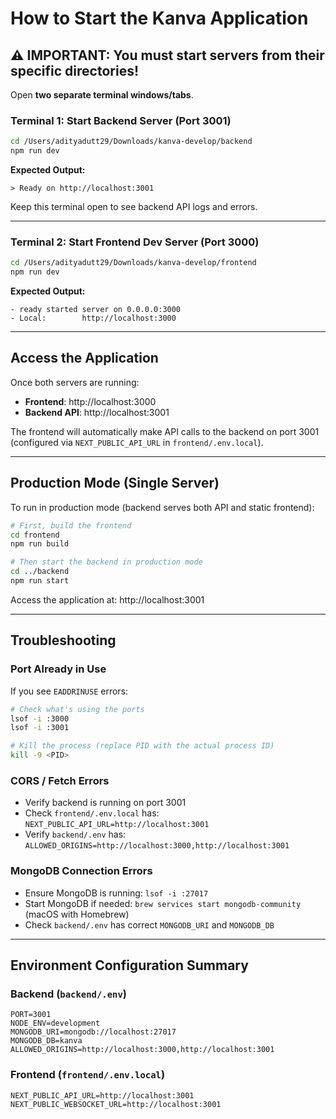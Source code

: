 # How to Start the Kanva Application

## ⚠️ IMPORTANT: You must start servers from their specific directories!

Open **two separate terminal windows/tabs**.

### Terminal 1: Start Backend Server (Port 3001)
```bash
cd /Users/adityadutt29/Downloads/kanva-develop/backend
npm run dev
```

**Expected Output:**
```
> Ready on http://localhost:3001
```

Keep this terminal open to see backend API logs and errors.

---

### Terminal 2: Start Frontend Dev Server (Port 3000)
```bash
cd /Users/adityadutt29/Downloads/kanva-develop/frontend
npm run dev
```

**Expected Output:**
```
- ready started server on 0.0.0.0:3000
- Local:        http://localhost:3000
```

---

## Access the Application

Once both servers are running:
- **Frontend**: http://localhost:3000
- **Backend API**: http://localhost:3001

The frontend will automatically make API calls to the backend on port 3001 (configured via `NEXT_PUBLIC_API_URL` in `frontend/.env.local`).

---

## Production Mode (Single Server)

To run in production mode (backend serves both API and static frontend):

```bash
# First, build the frontend
cd frontend
npm run build

# Then start the backend in production mode
cd ../backend
npm run start
```

Access the application at: http://localhost:3001

---

## Troubleshooting

### Port Already in Use
If you see `EADDRINUSE` errors:

```bash
# Check what's using the ports
lsof -i :3000
lsof -i :3001

# Kill the process (replace PID with the actual process ID)
kill -9 <PID>
```

### CORS / Fetch Errors
- Verify backend is running on port 3001
- Check `frontend/.env.local` has: `NEXT_PUBLIC_API_URL=http://localhost:3001`
- Verify `backend/.env` has: `ALLOWED_ORIGINS=http://localhost:3000,http://localhost:3001`

### MongoDB Connection Errors
- Ensure MongoDB is running: `lsof -i :27017`
- Start MongoDB if needed: `brew services start mongodb-community` (macOS with Homebrew)
- Check `backend/.env` has correct `MONGODB_URI` and `MONGODB_DB`

---

## Environment Configuration Summary

### Backend (`backend/.env`)
```env
PORT=3001
NODE_ENV=development
MONGODB_URI=mongodb://localhost:27017
MONGODB_DB=kanva
ALLOWED_ORIGINS=http://localhost:3000,http://localhost:3001
```

### Frontend (`frontend/.env.local`)
```env
NEXT_PUBLIC_API_URL=http://localhost:3001
NEXT_PUBLIC_WEBSOCKET_URL=http://localhost:3001
```
